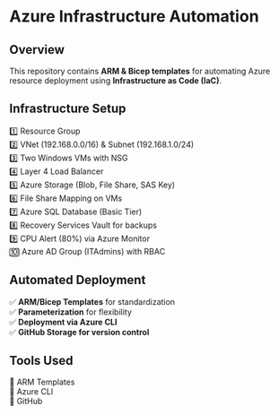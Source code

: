 #  Azure Infrastructure Automation

##  Overview
This repository contains **ARM & Bicep templates** for automating Azure resource deployment using **Infrastructure as Code (IaC)**.

##  Infrastructure Setup
1️⃣ Resource Group  
2️⃣ VNet (192.168.0.0/16) & Subnet (192.168.1.0/24)  
3️⃣ Two Windows VMs with NSG  
4️⃣ Layer 4 Load Balancer  
5️⃣ Azure Storage (Blob, File Share, SAS Key)  
6️⃣ File Share Mapping on VMs  
7️⃣ Azure SQL Database (Basic Tier)  
8️⃣ Recovery Services Vault for backups  
9️⃣ CPU Alert (80%) via Azure Monitor  
🔟 Azure AD Group (ITAdmins) with RBAC  

##  Automated Deployment
✅ **ARM/Bicep Templates** for standardization  
✅ **Parameterization** for flexibility  
✅ **Deployment via Azure CLI**  
✅ **GitHub Storage for version control**  

##  Tools Used
🔹 ARM Templates    
🔹 Azure CLI  
🔹 GitHub  


